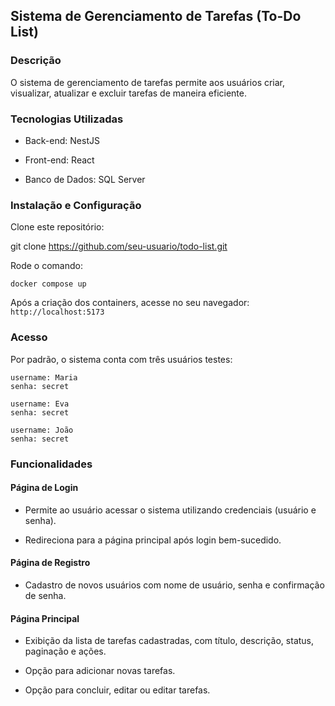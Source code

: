 ## Sistema de Gerenciamento de Tarefas (To-Do List)

### Descrição
O sistema de gerenciamento de tarefas permite aos usuários criar, visualizar, atualizar e excluir tarefas de maneira eficiente.

### Tecnologias Utilizadas

- Back-end: NestJS

- Front-end: React

- Banco de Dados: SQL Server

### Instalação e Configuração

Clone este repositório:

git clone https://github.com/seu-usuario/todo-list.git

Rode o comando: 
```
docker compose up
```

Após a criação dos containers, acesse no seu navegador: `http://localhost:5173`


### Acesso

Por padrão, o sistema conta com três usuários testes:

```
username: Maria
senha: secret
```

```
username: Eva
senha: secret
```

```
username: João
senha: secret
```


### Funcionalidades


#### Página de Login

- Permite ao usuário acessar o sistema utilizando credenciais (usuário e senha).

- Redireciona para a página principal após login bem-sucedido.

#### Página de Registro

- Cadastro de novos usuários com nome de usuário, senha e confirmação de senha.


#### Página Principal

- Exibição da lista de tarefas cadastradas, com título, descrição, status, paginação e ações.

- Opção para adicionar novas tarefas.

- Opção para concluir, editar ou editar tarefas.


